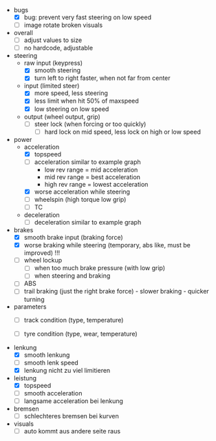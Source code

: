 - bugs
    - [X] bug: prevent very fast steering on low speed
    - [ ] image rotate broken visuals

- overall
    - [ ] adjust values to size
    - [ ] no hardcode, adjustable
- steering
    - raw input (keypress)
        - [X] smooth steering
        - [X] turn left to right faster, when not far from center
    - input (limited steer)
        - [X] more speed, less steering
        - [X] less limit when hit 50% of maxspeed
        - [X] low steering on low speed
    - output (wheel output, grip)
        - [ ] steer lock (when forcing or too quickly)
            - [ ] hard lock on mid speed, less lock on high or low speed
- power
    - acceleration
        - [X] topspeed
        - [ ] acceleration similar to example graph
            - low rev range = mid acceleration
            - mid rev range = best acceleration
            - high rev range = lowest acceleration
        - [X] worse acceleration while steering
        - [ ] wheelspin (high torque low grip)
        - [ ] TC
    - deceleration
        - [ ] deceleration similar to example graph
- brakes
    - [X] smooth brake input (braking force)
    - [X] worse braking while steering (temporary, abs like, must be improved)                                                !!!
    - [ ] wheel lockup
        - [ ] when too much brake pressure (with low grip)
        - [ ] when steering and braking
    - [ ] ABS
    - [ ] trail braking (just the right brake force)
            - slower braking
            - quicker turning
- parameters
    - [ ] track condition (type, temperature)
    - [ ] tyre condition (type, wear, temperature)




- lenkung
    - [X] smooth lenkung
    - [ ] smooth lenk speed
    - [X] lenkung nicht zu viel limitieren
- leistung
    - [X] topspeed
    - [ ] smooth acceleration
    - [ ] langsame acceleration bei lenkung
- bremsen
    - [ ] schlechteres bremsen bei kurven
- visuals
    - [ ] auto kommt aus andere seite raus